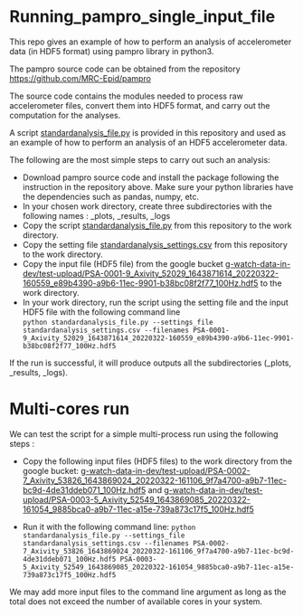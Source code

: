 # Running_pampro_single_input_file

This repo gives an example of how to perform an analysis of accelerometer data (in HDF5 format) using pampro library in python3.

The pampro source code can be obtained from the repository https://github.com/MRC-Epid/pampro

The source code contains the modules needed to process raw accelerometer files, convert them into HDF5 format, and carry out the computation for the analyses.

A script [standardanalysis_file.py](standardanalysis_file.py) is provided in this repository and used as an example of how to perform an analysis of an HDF5 accelerometer data.

The following are the most simple steps to carry out such an analysis:  
* Download pampro source code and install the package following the instruction in the repository above. Make sure your python libraries have the dependencies such as pandas, numpy, etc.
* In your chosen work directory, create three subdirectories with the following names : _plots, _results, _logs
* Copy the script [standardanalysis_file.py](standardanalysis_file.py) from this repository to the work directory. 
* Copy the setting file [standardanalysis_settings.csv](standardanalysis_settings.csv) from this repository to the work directory. 
* Copy the input file (HDF5 file) from the google bucket [g-watch-data-in-dev/test-upload/PSA-0001-9_Axivity_52029_1643871614_20220322-160559_e89b4390-a9b6-11ec-9901-b38bc08f2f77_100Hz.hdf5](https://console.cloud.google.com/storage/browser/_details/g-watch-data-in-dev/test-upload/PSA-0001-9_Axivity_52029_1643871614_20220322-160559_e89b4390-a9b6-11ec-9901-b38bc08f2f77_100Hz.hdf5?pageState=(%22StorageObjectListTable%22:(%22f%22:%22%255B%255D%22))&authuser=1&cloudshell=false&project=dark-gateway-416214) to the work directory.
* In your work directory, run the script using the setting file and the input HDF5 file with the following command line  
`python standardanalysis_file.py --settings_file standardanalysis_settings.csv --filenames PSA-0001-9_Axivity_52029_1643871614_20220322-160559_e89b4390-a9b6-11ec-9901-b38bc08f2f77_100Hz.hdf5`

If the run is successful, it will produce outputs all the subdirectories (_plots, _results, _logs).


# Multi-cores run
We can test the script for a simple multi-process run using the following steps :
* Copy the following input files (HDF5 files) to the work directory from the google bucket: [g-watch-data-in-dev/test-upload/PSA-0002-7_Axivity_53826_1643869024_20220322-161106_9f7a4700-a9b7-11ec-bc9d-4de31ddeb071_100Hz.hdf5](https://console.cloud.google.com/storage/browser/_details/g-watch-data-in-dev/test-upload/PSA-0002-7_Axivity_53826_1643869024_20220322-161106_9f7a4700-a9b7-11ec-bc9d-4de31ddeb071_100Hz.hdf5?pageState=(%22StorageObjectListTable%22:(%22f%22:%22%255B%255D%22))&authuser=1&cloudshell=false&project=dark-gateway-416214) 
and [g-watch-data-in-dev/test-upload/PSA-0003-5_Axivity_52549_1643869085_20220322-161054_9885bca0-a9b7-11ec-a15e-739a873c17f5_100Hz.hdf5](https://console.cloud.google.com/storage/browser/_details/g-watch-data-in-dev/test-upload/PSA-0003-5_Axivity_52549_1643869085_20220322-161054_9885bca0-a9b7-11ec-a15e-739a873c17f5_100Hz.hdf5?pageState=(%22StorageObjectListTable%22:(%22f%22:%22%255B%255D%22))&authuser=1&cloudshell=false&project=dark-gateway-416214)

* Run it with the following command line:
`python standardanalysis_file.py --settings_file standardanalysis_settings.csv --filenames PSA-0002-7_Axivity_53826_1643869024_20220322-161106_9f7a4700-a9b7-11ec-bc9d-4de31ddeb071_100Hz.hdf5 PSA-0003-5_Axivity_52549_1643869085_20220322-161054_9885bca0-a9b7-11ec-a15e-739a873c17f5_100Hz.hdf5`

We may add more input files to the command line argument as long as the total does not exceed the number of available cores in your system.  
